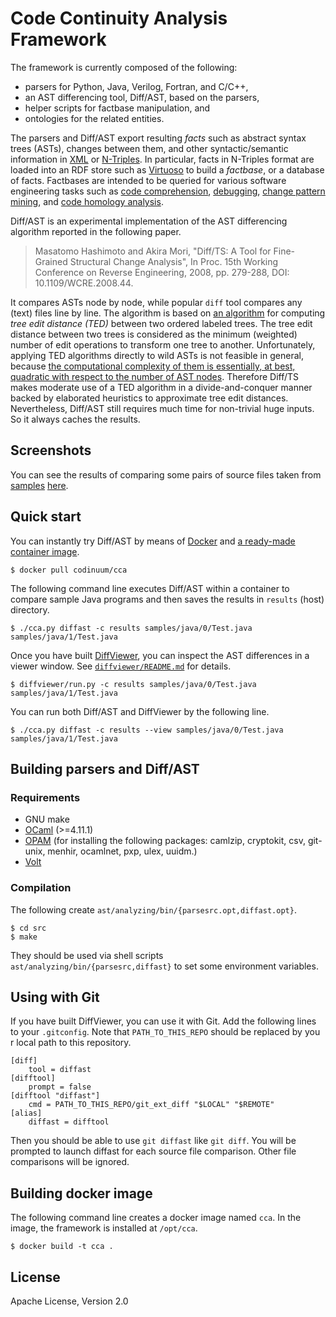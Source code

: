 # Code Continuity Analysis Framework

The framework is currently composed of the following:

* parsers for Python, Java, Verilog, Fortran, and C/C++,
* an AST differencing tool, Diff/AST, based on the parsers,
* helper scripts for factbase manipulation, and
* ontologies for the related entities.

The parsers and Diff/AST export resulting *facts* such as abstract syntax trees (ASTs), changes between them, and other syntactic/semantic information in
[XML](https://www.w3.org/TR/xml11/) or [N-Triples](https://www.w3.org/2001/sw/RDFCore/ntriples/).
In particular, facts in N-Triples format are loaded into an RDF store such as
[Virtuoso](https://github.com/openlink/virtuoso-opensource) to build a *factbase*, or a database of facts.
Factbases are intended to be queried for various software engineering tasks such as
[code comprehension](https://github.com/ebt-hpc/cca),
[debugging](https://stair.center/archives/research/ddj-esecfse2018),
[change pattern mining](https://ieeexplore.ieee.org/document/7081845), and
[code homology analysis](https://link.springer.com/chapter/10.1007/978-3-642-12029-9_7).

Diff/AST is an experimental implementation of the AST differencing algorithm
reported in the following paper.

> Masatomo Hashimoto and Akira Mori, "Diff/TS: A Tool for Fine-Grained
> Structural Change Analysis", In Proc. 15th Working Conference on Reverse
> Engineering, 2008, pp. 279-288, DOI: 10.1109/WCRE.2008.44.

It compares ASTs node by node, while popular `diff` tool compares any (text) files line by line.
The algorithm is based on [an algorithm](https://doi.org/10.1137/0218082) for computing *tree edit distance (TED)* between two ordered labeled trees.  The tree edit distance between two trees is considered as the minimum (weighted) number of edit operations to transform one tree to another.
Unfortunately, applying TED algorithms directly to wild ASTs is not feasible in general, because [the computational complexity of them is essentially, at best, quadratic with respect to the number of AST nodes](https://doi.org/10.1016/j.tcs.2004.12.030).
Therefore Diff/TS makes moderate use of a TED algorithm in a divide-and-conquer manner backed by elaborated heuristics to approximate tree edit distances.
Nevertheless, Diff/AST still requires much time for non-trivial huge inputs. So it always caches the results.

## Screenshots

You can see the results of comparing some pairs of source files taken from [samples](samples) [here](https://codinuum.github.io/gallery-cca).

## Quick start

You can instantly try Diff/AST by means of [Docker](https://www.docker.com/) and [a ready-made container image](https://hub.docker.com/r/codinuum/cca).

    $ docker pull codinuum/cca

The following command line executes Diff/AST within a container to compare sample Java programs and then saves the results in `results` (host) directory.

    $ ./cca.py diffast -c results samples/java/0/Test.java samples/java/1/Test.java

Once you have built [DiffViewer](diffviewer), you can inspect the AST differences in a viewer window. See [`diffviewer/README.md`](diffviewer/README.md) for details.

    $ diffviewer/run.py -c results samples/java/0/Test.java samples/java/1/Test.java

You can run both Diff/AST and DiffViewer by the following line.

    $ ./cca.py diffast -c results --view samples/java/0/Test.java samples/java/1/Test.java

## Building parsers and Diff/AST

### Requirements

* GNU make
* [OCaml](http://ocaml.org/) (>=4.11.1)
* [OPAM](https://opam.ocaml.org/) (for installing the following packages: camlzip, cryptokit, csv, git-unix, menhir, ocamlnet, pxp, ulex, uuidm.)
* [Volt](https://github.com/codinuum/volt)

### Compilation

The following create `ast/analyzing/bin/{parsesrc.opt,diffast.opt}`.

    $ cd src
    $ make

They should be used via shell scripts `ast/analyzing/bin/{parsesrc,diffast}` to set some environment variables.

## Using with Git

If you have built DiffViewer, you can use it with Git. Add the following lines to your `.gitconfig`. Note that `PATH_TO_THIS_REPO` should be replaced by you r local path to this repository.

    [diff]
        tool = diffast
    [difftool]
        prompt = false
    [difftool "diffast"]
        cmd = PATH_TO_THIS_REPO/git_ext_diff "$LOCAL" "$REMOTE"
    [alias]
        diffast = difftool

Then you should be able to use `git diffast` like `git diff`. You will be prompted to launch diffast for each source file comparison. Other file comparisons will be ignored.


## Building docker image

The following command line creates a docker image named `cca`.  In the image, the framework is installed at `/opt/cca`.

    $ docker build -t cca .

## License

Apache License, Version 2.0
